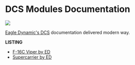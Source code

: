 # DCS Modules Documentation

![](https://github.com/lord-vesel/dcs-doc/workflows/Build%20DCS%20docs/badge.svg?branch=develop)

<a href="https://www.digitalcombatsimulator.com" target="_blank">Eagle Dynamic's DCS</a> documentation delivered modern way.

**LISTING**

- [F-16C Viper by ED](f16/01.history.md)
- [Supercarrier by ED](sc/02.nimitz.md)
